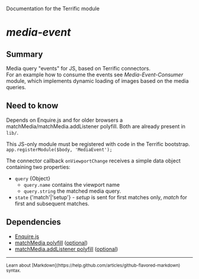 Documentation for the Terrific module

# *media-event*


## Summary

Media query "events" for JS, based on Terrific connectors.  
For an example how to consume the events see _Media-Event-Consumer_ module, which implements dynamic loading of images based on the media queries.

## Need to know

Depends on Enquire.js and for older browsers a matchMedia/matchMedia.addListener polyfill. Both are already present in `lib/`.

This JS-only module must be registered with code in the Terrific bootstrap.
`
app.registerModule($body, 'MediaEvent');
`

The connector callback `onViewportChange` receives a simple data object containing two properties:
- `query` {Object}
    - `query.name` contains the viewport name
    - `query.string` the matched media query.
- `state` {'match'|'setup'} -  _setup_ is sent for first matches only, _match_ for first and subsequent matches.

## Dependencies

- [Enquire.js](http://wicky.nillia.ms/enquire.js/)
- [matchMedia polyfill](https://github.com/paulirish/matchMedia.js) ([optional](http://caniuse.com/#feat=matchmedia))
- [matchMedia.addListener polyfill](https://github.com/paulirish/matchMedia.js) ([optional](http://caniuse.com/#feat=matchmedia))

---

<small>
	Learn about [Markdown](https://help.github.com/articles/github-flavored-markdown) syntax.
<small>

